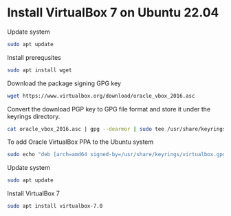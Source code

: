 # Install VirtualBox 7 on Ubuntu 22.04

Update system
```bash
sudo apt update
```

Install prerequsites
```bash
sudo apt install wget
```

Download the package signing GPG key
```bash
wget https://www.virtualbox.org/download/oracle_vbox_2016.asc 
```

Convert the download PGP key to GPG file format and store it under the keyrings directory.
```bash
cat oracle_vbox_2016.asc | gpg --dearmor | sudo tee /usr/share/keyrings/virtualbox.gpg > /dev/null 2>&1
```

To add Oracle VirtualBox PPA to the Ubuntu system
```bash
sudo echo "deb [arch=amd64 signed-by=/usr/share/keyrings/virtualbox.gpg] https://download.virtualbox.org/virtualbox/debian jammy contrib" >> /etc/apt/sources.list.d/virtualbox.list
```

Update system
```bash
sudo apt update
```

Install VirtualBox 7
```bash
sudo apt install virtualbox-7.0
```